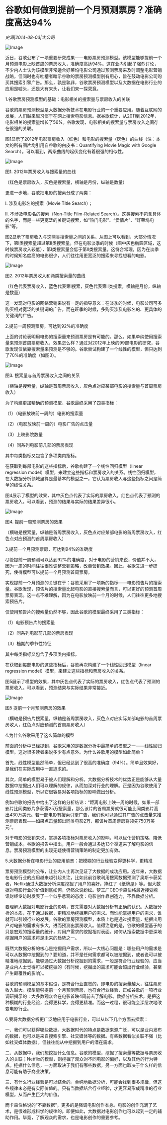 # 谷歌如何做到提前一个月预测票房？准确度高达94%

*史源|2014-08-03|大公司*

![Image](http://static.ylzbl.com/uploads/ueditor/php/upload/image/20180308/1520496832302063.jpeg)

近日，谷歌公布了一项重要研究成果——电影票房预测模型。该模型能够提前一个月预测电影上映首周的票房收入，准确度高达94%。这在业内引起了强烈讨论，不少内人士认为该模型非常适合好莱坞电影公司通过预测票房来及时调整电影营销战略，但同时也有吐槽者暗示谷歌的票房预测模型别有用心，旨在鼓动电影公司购买其搜索引擎广告。那么，孰是孰非，谷歌票房预测模型以及大数据在电影行业的应用是嘘头，还是大有来头，让我们来一探究竟。

1.谷歌票房预测模型的基础：电影相关的搜索量与票房收入的关联

谷歌的票房预测模型是大数据分析技术在电影行业的一个重要应用。随着互联网的发展，人们越来越习惯于在网上搜索电影信息。据谷歌统计，从2011到2012年，电影相关的搜索量增长了56%。谷歌发现，电影相关的搜索量与票房收入之间存在很强的关联。

图1显示了2012年电影票房收入（红色）和电影的搜索量（灰色）的曲线（注：本文的所有图片均引用自谷歌的白皮书：Quantifying Movie Magic with Google Search）。可以看到，两条曲线的起伏变化有着很强的相似性。

![Image](http://p1.pstatp.com/large/6c3600048ca2e5be3f53)

图1. 2012年票房收入与搜索量的曲线

（红色是票房收入，灰色是搜索量，横轴是月份，纵轴是数量）

更进一步地，谷歌把电影的搜索分成了两类：

I. 涉及电影名的搜索（Movie Title Search）；

II. 不涉及电影名的搜索（Non-Title Film-Related Search）。这类搜索不包含具体的名字，而是一些更宽泛的关键词搜索，如“热门电影”、“爱情片”、“好莱坞电影”等。

图2显示了票房收入与这两类搜索量之间的关系。从图上可以看到，大部分情况下，第I类搜索量超过第II类搜索量。但在电影淡季的时候（图中灰色椭圆区域，这时候票房收入较低），第I类搜索量会低于第II类搜索量。这符合常理，因为在淡季的时候知名度高的电影很少，人们往往用更宽泛的搜索来寻找想看的电影。

![Image](http://p3.pstatp.com/large/6c3600048ca01f0e93ab)

图2. 2012年票房收入和两类搜索量的曲线

（红色代表票房收入，蓝色代表第I搜索，灰色代表第II类搜索，横轴是月份，纵轴是数量）

这一发现对电影的网络营销来说有一定的指导意义：在淡季的时候，电影公司可多购买相对宽泛的关键词的广告，而在旺季的时候，多购买涉及电影名的、更具体的关键词的广告。

2.提前一周预测票房，可达到92%的准确度

上面的讨论表明用电影的搜索量来预测票房是有可能的。那么，如果单纯使用搜索量来预测首周票房收入，效果怎么样？通过对2012年上映的99部电影的研究，谷歌发现仅依靠搜索量来预测是不够的。谷歌尝试构建了一个线性的模型，但只达到了70%的准确度（如图3）。

![Image](http://p1.pstatp.com/large/6c380003410f54892906)

图3. 搜索量与首周票房收入之间的关系

（横轴是搜索量，纵轴是首周票房收入，灰色点对应某部电影的搜索量与首周票房收入）

为了构建更加精确的预测模型，谷歌最终采用了四类指标：

（1）（电影放映前一周的）电影的搜索量

（2）（电影放映前一周的）电影广告的点击量

（3）上映影院数量

（4）同系列电影前几部的票房表现

其中每类指标又包含了多项类内指标。

在获取到每部电影的这些指标后，谷歌构建了一个线性回归模型（linear regression model）模型，来建立这些指标和票房收入的关系。线性回归模型，在大数据分析领域里算是最基本的模型之一，它认为票房收入与这些指标之间是简单的线性关系。

图4展示了模型的效果，其中灰色点代表了实际的票房收入，红色点代表了预测的票房收入。可以看到，预测的结果与实际的结果差异很小。

![Image](http://p3.pstatp.com/large/6c320004cbd6e1d54a25)

图4. 提前一周预测票房的效果

（横轴是搜索量，纵轴是首周票房收入，灰色点对应某部电影的首周票房收入，红色点对应预测的首周票房收入）

3.提前一个月预测票房，可达到94%的准确度

尽管提前一周预测可以达到92%的准确度，对于电影的营销来说，价值并不大，因为一周的时间往往很难调整营销策略，改善营销效果。因此，谷歌又进一步研究，使得模型可以提前一个月预测首周票房。

实现提前一个月预测的关键在于：谷歌采用了一项新的指标——电影预告片的搜索量。谷歌发现，预告片的搜索量比起电影的直接搜索量而言，可以更好的预测首周票房表现。这一点不难理解，因为在电影放映前一个月的时候，人们往往更多地搜索预告片。

仅使用预告片的搜索量仍然不够，因此谷歌的模型最终采用了三类指标：

（1）电影预告片的搜索量

（2）同系列电影前几部的票房表现

（3）档期的季节性特征

其中每类指标又包含了多项类内指标。

在获取到每部电影的这些指标后，谷歌再次构建了一个线性回归模型（linear regression model）模型，来建立这些指标和票房收入的关系。

图5展示了模型的效果，其中灰色点代表了实际的票房收入，红色点代表了预测的票房收入。可以看到，预测结果与实际结果非常接近。

![Image](http://p1.pstatp.com/large/6c390002528353bfb8bd)

图5 提前一个月预测票房的效果

（横轴是预告片搜索量，纵轴是首周票房收入，灰色点对应实际某部电影的首周票房收入，红色点对应预测的首周票房收入）

4.为什么谷歌采用了这么简单的模型

前面的分析中已经提到，谷歌采用的是数据分析中最简单的模型之一——线性回归模型。这对很多读者来说多少有点意外。为什么谷歌用的模型如此简单？

首先，线性模型虽然简单，但已经达到了很高的准确度（94%）。简单且效果好，是我们在实际应用中一直追求的。

其次，简单的模型易于被人们理解和分析。大数据分析技术的优势正是能够从大量数据中挖掘出人们可以理解的规律，从而加深对行业的理解。正是因为谷歌使用了线性预测模型，所以它很容易对各项指标的影响做出分析。

例如谷歌的报告中给出了这样的分析结论：“距离电影上映一周的时候，如果一部影片比同类影片多获得25万搜索量，那么该片的首周票房就很可能比同类影片高出430万美元。若一部电影有搜索引擎广告，我们也可以通过其广告的点击量来推测票房表现——如果点击量超出同类电影2万，那该片首周票房将领先750万美元”。

对于电影的营销来说，掌握各项指标对票房收入的影响，可以优化营销策略，降低营销成本。谷歌的报告中指出，用户一般会通过多达13个渠道来了解电影的信息。票房预测模型的出现无疑使得营销策略的制定更加有效。

5.大数据分析在电影行业的应用前景：把模糊的行业经验变得更科学，更精准

票房预测模型的公布，让业内人士再次见证了大数据的成功应用。近年来，大数据在电影行业的应用越来越引起关注，比如此前谷歌利用搜索数据预测了奥斯卡获奖者，Neflix通过大数据分析深度挖掘了用户的喜好，捧红了《纸牌屋》等。但大数据对电影行业的价值到底如何，仍然众说纷纭。梦工厂CEO卡森伯格最近接受腾讯财经专访时发表了一个似乎悲观的态度：电影创作靠创造力，不靠数据分析。

要理解大数据对电影行业的影响，首先需要对大数据分析有正确的认识。大数据分析的本质，在于通过数据，更精准地挖掘用户的需求。而谁能掌握用户的需求，谁就可以引领行业的发展。谷歌的票房预测模型，本质上也是通过搜索量，挖掘出用户对电影的需求有多大，进而预测出票房收入。值得注意的是，谷歌的模型基于的只是宏观的搜索量的统计，对用户需求的挖掘相对表面。如何从搜索数据中更深地挖掘用户的需求将是未来的趋势之一。

既然大数据分析的核心是挖掘用户需求，所以一大核心问题是：哪些用户的需求是可以从数据中挖掘到的？要知道，并不是任何需求都可以被挖掘到，或者说可以被精准地挖掘到。能够通过大数据分析挖掘到的需求，一般是符合行业经验的，应当是业内人士觉得可以被挖掘的（有时候，挖掘出的需求可能会超出行业经验，甚至产生颠覆性的影响）。

谷歌的预测模型的基本假设，是符合行业直觉的，即电影的搜索量越大，往往票房收入越大。模型能够提前一个月预测票房，也符合行业经验，正如谷歌的一项行业调研揭示的：大多数观众会在电影首映4周前去了解电影。数据分析技术，是把这种模糊的行业经验，变得更科学，变得更精准。而这一过程，很可能会深层次地改变电影行业。

6.要将大数据分析更广泛地应用于电影行业，可以从以下几个方面去探索：

一、我们可以获得哪些数据。大数据时代的特点是数据来源广泛，可以是业内发布的数据，也可以是来自搜索引擎、社交媒体等的数据。有些数据看似关联不强（比如社交媒体数据），但往往能从中挖掘到用户的潜在需求。

二、从数据中，我们想挖掘什么信息。谷歌的模型，挖掘了搜索量等数据与票房收入的关联；Netflix的模型，则挖掘了观众对不同电影的偏好，以及其他的行为特点。挖掘什么信息，一方面取决于我们有哪些数据，另一方面也取决于什么样的信息可能有助于商业决策。

三、有什么行业经验是可以结合的。单纯地数据分析，可能会找到很多规律，但这些规律未必是有实际价值的。只有当数据结合行业经验，才更容易形成精准的行业模型，从而产生巨大的价值。

而卡森伯格说的“不靠数据”，更多的是强调电影创作本身。电影的创作充满了艺术，是很难形成科学的规律的。即便如此，大数据对电影创作也可以起到一定的辅助作用。毕竟，了解观众的需求，也是电影创作的重要参考。

